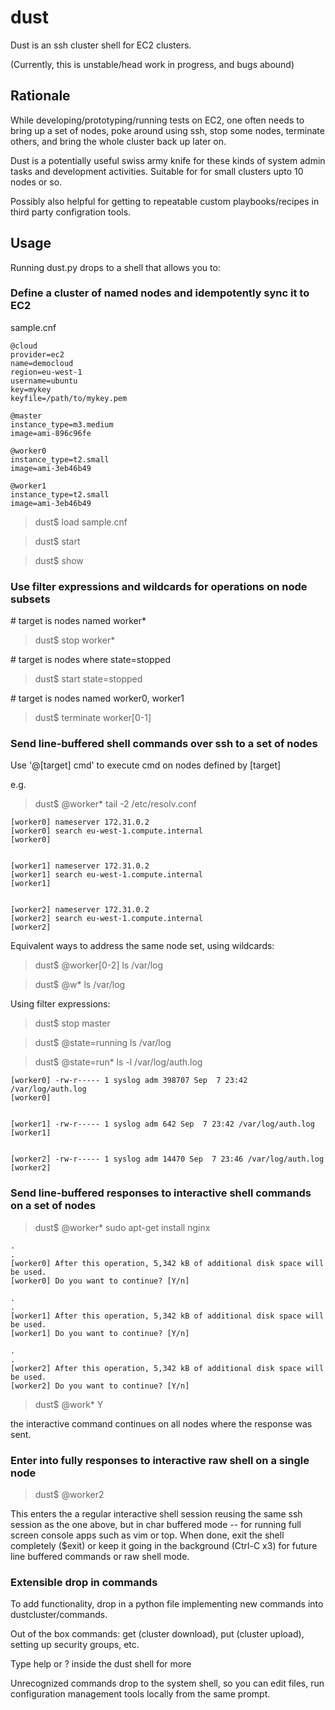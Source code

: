 dust
====

Dust is an ssh cluster shell for EC2 clusters.

(Currently, this is unstable/head work in progress, and bugs abound)

## Rationale

While developing/prototyping/running tests on EC2, one often needs to bring up a set of nodes, poke around using ssh, stop some nodes, terminate others, and bring the whole cluster back up later on. 

Dust is a potentially useful swiss army knife for these kinds of system admin tasks and development activities. Suitable for for small clusters upto 10 nodes or so.

Possibly also helpful for getting to repeatable custom playbooks/recipes in third party configration tools.

## Usage
Running dust.py drops to a shell that allows you to: 

### Define a cluster of named nodes and idempotently sync it to EC2

sample.cnf

```
@cloud
provider=ec2
name=democloud
region=eu-west-1
username=ubuntu
key=mykey
keyfile=/path/to/mykey.pem

@master
instance_type=m3.medium
image=ami-896c96fe

@worker0
instance_type=t2.small 
image=ami-3eb46b49

@worker1
instance_type=t2.small 
image=ami-3eb46b49
```

> dust$ load sample.cnf

> dust$ start

> dust$ show


### Use filter expressions and wildcards for operations on node subsets


\# target is nodes named worker*
> dust$ stop worker\*             

\# target is nodes where state=stopped
> dust$ start state=stopped     

\# target is nodes named worker0, worker1
> dust$ terminate worker[0-1]


### Send line-buffered shell commands over ssh to a set of nodes 

Use '@[target] cmd' to execute cmd on nodes defined by [target]

e.g.

> dust$ @worker\* tail -2 /etc/resolv.conf

```
[worker0] nameserver 172.31.0.2
[worker0] search eu-west-1.compute.internal
[worker0] 


[worker1] nameserver 172.31.0.2
[worker1] search eu-west-1.compute.internal
[worker1] 


[worker2] nameserver 172.31.0.2
[worker2] search eu-west-1.compute.internal
[worker2] 
```

Equivalent ways to address the same node set, using wildcards:

> dust$ @worker[0-2]  ls /var/log

> dust$ @w\*  ls /var/log

Using filter expressions:

> dust$ stop master

> dust$ @state=running  ls /var/log

> dust$ @state=run\*  ls -l /var/log/auth.log

```
[worker0] -rw-r----- 1 syslog adm 398707 Sep  7 23:42 /var/log/auth.log
[worker0] 


[worker1] -rw-r----- 1 syslog adm 642 Sep  7 23:42 /var/log/auth.log
[worker1] 


[worker2] -rw-r----- 1 syslog adm 14470 Sep  7 23:46 /var/log/auth.log
[worker2] 
```


### Send line-buffered responses to interactive shell commands on a set of nodes

> dust$ @worker\* sudo apt-get install nginx

```
.
.
[worker0] After this operation, 5,342 kB of additional disk space will be used.
[worker0] Do you want to continue? [Y/n] 

.
.
[worker1] After this operation, 5,342 kB of additional disk space will be used.
[worker1] Do you want to continue? [Y/n] 

.
.
[worker2] After this operation, 5,342 kB of additional disk space will be used.
[worker2] Do you want to continue? [Y/n] 
```

> dust$ @work\* Y

the interactive command continues on all nodes where the response was sent.

### Enter into fully  responses to interactive raw shell on a single node 

> dust$ @worker2

This enters the a regular interactive shell session reusing the same ssh session as the one above, but in char buffered mode -- for running full screen console apps such as vim or top. When done, exit the shell completely ($exit) or keep it going in 
the background (Ctrl-C x3) for future line buffered commands or raw shell mode.


### Extensible drop in commands 

To add functionality, drop in a python file implementing new commands into dustcluster/commands. 

Out of the box commands: get (cluster download), put (cluster upload), setting up security groups, etc.

Type help or ? inside the dust shell for more

Unrecognized commands drop to the system shell, so you can edit files, run configuration management tools locally from the same prompt.
